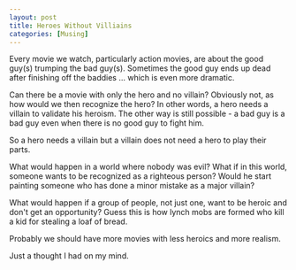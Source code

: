 ```yaml
---
layout: post  
title: Heroes Without Villiains  
categories: [Musing]  
---
```


Every movie we watch, particularly action movies, are about the good guy(s) trumping the bad 
guy(s). Sometimes the good guy ends up dead after finishing off the baddies ... which is even 
more dramatic.  

Can there be a movie with only the hero and no villain? Obviously not, as how would we then 
recognize the hero? In other words, a hero needs a villain to validate his heroism. The other 
way is still possible - a bad guy is a bad guy even when there is no good guy to fight him.  

So a hero needs a villain but a villain does not need a hero to play their parts.  

What would happen in a world where nobody was evil? What if in this world, someone wants to be 
recognized as a righteous person? Would he start painting someone who has done a minor mistake 
as a major villain?  

What would happen if a group of people, not just one, want to be heroic and don't get an 
opportunity? Guess this is how lynch mobs are formed who kill a kid for stealing a loaf of 
bread.  

Probably we should have more movies with less heroics and more realism.  

Just a thought I had on my mind.